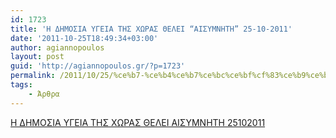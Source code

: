 ```yaml
---
id: 1723
title: 'Η ΔΗΜΟΣΙΑ ΥΓΕΙΑ ΤΗΣ ΧΩΡΑΣ ΘΕΛΕΙ “ΑΙΣΥΜΝΗΤΗ” 25-10-2011'
date: '2011-10-25T18:49:34+03:00'
author: agiannopoulos
layout: post
guid: 'http://agiannopoulos.gr/?p=1723'
permalink: /2011/10/25/%ce%b7-%ce%b4%ce%b7%ce%bc%ce%bf%cf%83%ce%b9%ce%b1-%cf%85%ce%b3%ce%b5%ce%b9%ce%b1-%cf%84%ce%b7%cf%83-%cf%87%cf%89%cf%81%ce%b1%cf%83-%ce%b8%ce%b5%ce%bb%ce%b5%ce%b9-%ce%b1%ce%b9%cf%83%cf%85%ce%bc%ce%bd/
tags:
    - Άρθρα
---
```


[Η ΔΗΜΟΣΙΑ ΥΓΕΙΑ ΤΗΣ ΧΩΡΑΣ ΘΕΛΕΙ ΑΙΣΥΜΝΗΤΗ 25102011](/wp-content/uploads/2012/04/ceb7-ceb4ceb7cebccebfcf83ceb9ceb1-cf85ceb3ceb5ceb9ceb1-cf84ceb7cf83-cf87cf89cf81ceb1cf83-ceb8ceb5cebbceb5ceb9-ceb1ceb9cf83cf85cebccebd.doc)